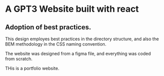 # A GPT3 Website built with react 

## Adoption of best practices.

This design employes best practices in the directory structure, and also the BEM methodology in the CSS naming convention.

The website was designed from a figma file, and everything was coded from scratch.

THis is a portfolio website.

